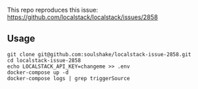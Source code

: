 This repo reproduces this issue: https://github.com/localstack/localstack/issues/2858

## Usage

```
git clone git@github.com:soulshake/localstack-issue-2858.git
cd localstack-issue-2858
echo LOCALSTACK_API_KEY=changeme >> .env
docker-compose up -d
docker-compose logs | grep triggerSource
```
